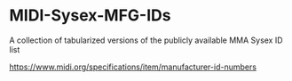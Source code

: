 # MIDI-Sysex-MFG-IDs
 A collection of tabularized versions of the publicly available MMA Sysex ID list

https://www.midi.org/specifications/item/manufacturer-id-numbers
